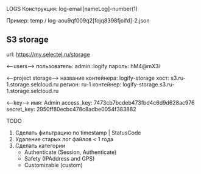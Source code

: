 LOGS
Конструкция: log-email[nameLog]-number(1)

Пример: temp / log-aou9qf009q2[fojq8398fjoifd]-2.json

## S3 storage

url: https://my.selectel.ru/storage

<--users-->
пользователь: admin::logify
пароль: hM4@mX3i

<--project storage-->
название контейнера: logify-storage
хост: s3.ru-1.storage.selcloud.ru
регион: ru-1
контейнер: logify-storage.s3.ru-1.storage.selcloud.ru

<--key-->
имя: Admin
access_key: 7473cb7bcdeb473fbd4c6d9d628ac976
secret_key: 2950ff80ecbc478c8adbe0054f383882


TODO
1) Сделать фильтрацию по timestamp | StatusCode
2) Удаление старых лог файлов < 1 года
3) Сделать категории
    - Authenticate (Session, Authenticate)
    - Safety (IPAddress and GPS)
    - Customizable (custom)

